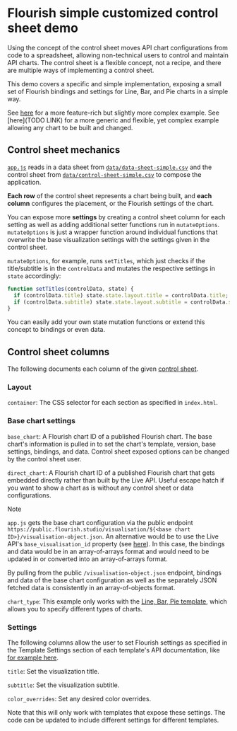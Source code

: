 # Flourish simple customized control sheet demo

Using the concept of the control sheet moves API chart configurations from code to a spreadsheet, allowing non-technical users to control and maintain API charts. The control sheet is a flexible concept, not a recipe, and there are multiple ways of implementing a control sheet.

This demo covers a specific and simple implementation, exposing a small set of Flourish bindings and settings for Line, Bar, and Pie charts in a simple way.

See [here](TODO) for a more feature-rich but slightly more complex example. See [here](TODO LINK) for a more generic and flexible, yet complex example allowing any chart to be built and changed.

## Control sheet mechanics

[`app.js`](app.js) reads in a data sheet from [`data/data-sheet-simple.csv`](data/data-sheet-simple.csv) and the control sheet from [`data/control-sheet-simple.csv`](data/control-sheet-simple.csv) to compose the application.

**Each row** of the control sheet represents a chart being built, and **each column** configures the placement, or the Flourish settings of the chart.

You can expose more **settings** by creating a control sheet column for each setting as well as adding additional setter functions run in `mutateOptions`. `mutateOptions` is just a wrapper function around individual functions that overwrite the base visualization settings with the settings given in the control sheet.

`mutateOptions`, for example, runs `setTitles`, which just checks if the title/subtitle is in the `controlData` and mutates the respective settings in `state` accordingly:

```js
function setTitles(controlData, state) {
  if (controlData.title) state.state.layout.title = controlData.title;
  if (controlData.subtitle) state.state.layout.subtitle = controlData.subtitle;
}
```

You can easily add your own state mutation functions or extend this concept to bindings or even data.

## Control sheet columns

The following documents each column of the given [control sheet](data/control-sheet-simple.csv).

### Layout

`container`: The CSS selector for each section as specified in `index.html`.

### Base chart settings

`base_chart`: A Flourish chart ID of a published Flourish chart. The base chart's information is pulled in to set the chart's template, version, base settings, bindings, and data. Control sheet exposed options can be changed by the control sheet user.

`direct_chart`: A Flourish chart ID of a published Flourish chart that gets embedded directly rather than built by the Live API. Useful escape hatch if you want to show a chart as is without any control sheet or data configurations.

> [!NOTE]
> `app.js` gets the base chart configuration via the public endpoint `https://public.flourish.studio/visualisation/${<base chart ID>}/visualisation-object.json`. An alternative would be to use the Live API's `base_visualisation_id` property (see [here](https://developers.flourish.studio/api/replicate-visualization/#2-call-the-api-passing-in-base_visualisation_id)). In this case, the bindings and data would be in an array-of-arrays format and would need to be updated in or converted into an array-of-arrays format.
>
> By pulling from the public `/visualisation-object.json` endpoint, bindings and data of the base chart configuration as well as the separately JSON fetched data is consistently in an array-of-objects format.

`chart_type`: This example only works with the [Line, Bar, Pie template](https://app.flourish.studio/@flourish/line-bar-pie/24#chart_type), which allows you to specify different types of charts.

### Settings

The following columns allow the user to set Flourish settings as specified in the Template Settings section of each template's API documentation, like [for example here](https://app.flourish.studio/@flourish/line-bar-pie/24#api-template-settings-header).

`title`: Set the visualization title.

`subtitle`: Set the visualization subtitle.

`color_overrides`: Set any desired color overrides.

Note that this will only work with templates that expose these settings. The code can be updated to include different settings for different templates.